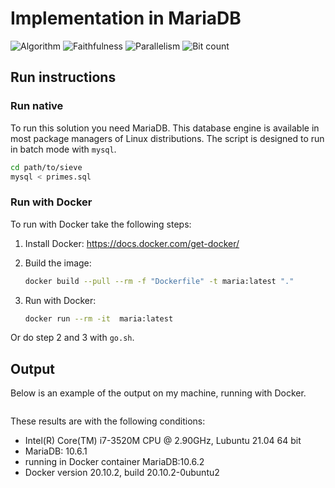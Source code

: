 # Implementation in MariaDB

![Algorithm](https://img.shields.io/badge/Algorithm-other-yellowgreen)
![Faithfulness](https://img.shields.io/badge/Faithful-no-yellowgreen)
![Parallelism](https://img.shields.io/badge/Parallel-no-green)
![Bit count](https://img.shields.io/badge/Bits-32-yellowgreen)

## Run instructions

### Run native

To run this solution you need MariaDB. This database engine is available in most package managers of Linux distributions. The script is designed to run in batch mode with `mysql`.

```bash
cd path/to/sieve
mysql < primes.sql
```

### Run with Docker

To run with Docker take the following steps:

1. Install Docker: <https://docs.docker.com/get-docker/>
2. Build the image:

    ```bash
    docker build --pull --rm -f "Dockerfile" -t maria:latest "."
    ```

3. Run with Docker:

    ```bash
    docker run --rm -it  maria:latest 
    ```

Or do step 2 and 3 with `go.sh`.

## Output

Below is an example of the output on my machine, running with Docker.

```bash

```

These results are with the following conditions:

- Intel(R) Core(TM) i7-3520M CPU @ 2.90GHz, Lubuntu 21.04 64 bit
- MariaDB: 10.6.1
- running in Docker container MariaDB:10.6.2
- Docker version 20.10.2, build 20.10.2-0ubuntu2
